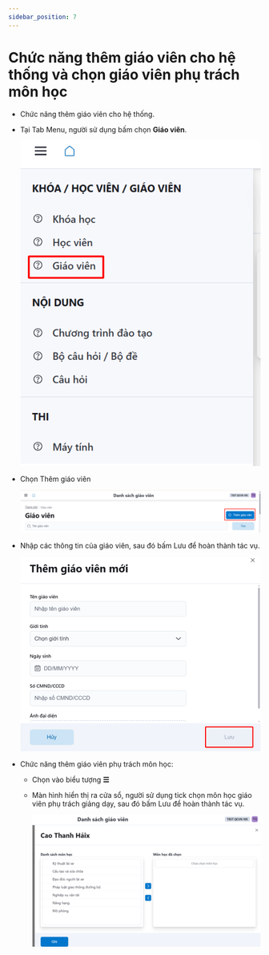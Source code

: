 ```yaml
---
sidebar_position: 7
---
```


# Chức năng thêm giáo viên cho hệ thống và chọn giáo viên phụ trách môn học

- Chức năng thêm giáo viên cho hệ thống.
- Tại Tab Menu, người sử dụng bấm chọn **Giáo viên**.

  ![pickteacher](./img/pickteacher.png)

- Chọn <a class="button button--primary">Thêm giáo viên</a>

  ![addteacher](./img/addTeacher.png)

- Nhập các thông tin của giáo viên, sau đó bấm <a class="button button--secondary">Lưu</a> để hoàn thành tác vụ.

  ![addteacher1](./img/addTeacher1.png)

- Chức năng thêm giáo viên phụ trách môn học:
    - Chọn vào biểu tượng **☰**
    - Màn hình hiển thị ra cửa sổ, người sử dụng tick chọn môn học giáo viên phụ trách giảng dạy, sau đó bấm <a class="button button--secondary">Lưu</a> để hoàn thành tác vụ.
    
      ![addteacher2](./img/addTeacher2.png)